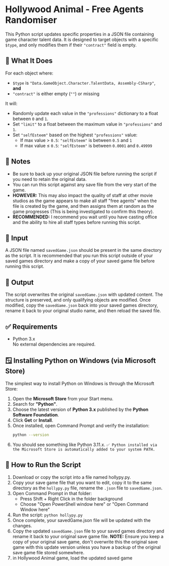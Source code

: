 # Hollywood Animal - Free Agents Randomiser

This Python script updates specific properties in a JSON file containing game character talent data. It is designed to target objects with a specific `$type`, and only modifies them if their `"contract"` field is empty.


## 🔧 What It Does

For each object where:
- `$type` is `"Data.GameObject.Character.TalentData, Assembly-CSharp"`, **and**
- `"contract"` is either empty (`""`) or missing

It will:
- Randomly update each value in the `"professions"` dictionary to a float between `0` and `1`.
- Set `"limit"` to a float between the maximum value in `"professions"` and `1`.
- Set `"selfEsteem"` based on the highest `"professions"` value:
  - If max value > `0.5`: `"selfEsteem"` is between `0.5` and `1`
  - If max value ≤ `0.5`: `"selfEsteem"` is between `0.0001` and `0.49999`


## 📌 Notes
* Be sure to back up your original JSON file before running the script if you need to retain the original data.
* You can run this script against any save file from the very start of the game.
* **HOWEVER:** This may also impact the quality of staff at other movie studios as the game appears to make all staff "free agents" when the file is created by the game, and then assigns them at random as the game progresses (This is being investigated to confirm this theory). 
* **RECOMMENDED:** I recommend you wait until you have casting office and the ability to hire all staff types before running this script.


## 📁 Input

A JSON file named `savedGame.json` should be present in the same directory as the script. It is recommended that you run this script outside of your saved games directory and make a copy of your saved game file before running this script.

## 💾 Output

The script overwrites the original `savedGame.json` with updated content. The structure is preserved, and only qualifying objects are modified. Once modified, copy the `savedGame.json` back into your saved games directory, rename it back to your original studio name, and then reload the saved file.


## ✅ Requirements

- Python 3.x  
No external dependencies are required.


## 🪟 Installing Python on Windows (via Microsoft Store)

The simplest way to install Python on Windows is through the Microsoft Store:

1. Open the **Microsoft Store** from your Start menu.
2. Search for **"Python"**.
3. Choose the latest version of **Python 3.x** published by the **Python Software Foundation**.
4. Click **Get** or **Install**.
5. Once installed, open Command Prompt and verify the installation:
   ```bash
   python --version
6. You should see something like Python 3.11.x.
   `✅ Python installed via the Microsoft Store is automatically added to your system PATH.`


## 🚀 How to Run the Script

1. Download or copy the script into a file named hollypy.py.
2. Copy your save game file that you want to edit, copy it to the same directory as the `hollypy.py` file, rename the `.json` file to `savedGame.json`.
3. Open Command Prompt in that folder:
    * Press Shift + Right Click in the folder background
    * Choose "Open PowerShell window here" or "Open Command Window here"
4. Run the script: `python hollypy.py`
5. Once complete, your savedGame.json file will be updated with the changes.
6. Copy the updated `savedGame.json` file to your saved games directory and rename it back to your original save game file. **NOTE:** Ensure you keep a copy of your original save game, don't overwrite this the original save game with this update version unless you have a backup of the original save game file stored somewhere.
7. in Hollywood Animal game, load the updated saved game